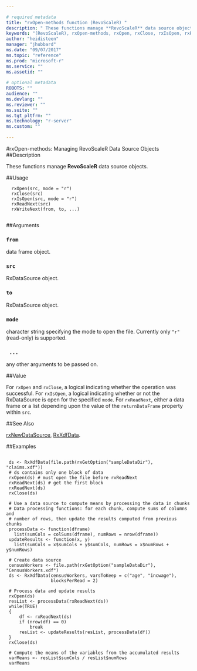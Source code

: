 ```yaml
--- 
 
# required metadata 
title: "rxOpen-methods function (RevoScaleR) " 
description: " These functions manage **RevoScaleR** data source objects. " 
keywords: "(RevoScaleR), rxOpen-methods, rxOpen, rxClose, rxIsOpen, rxReadNext, rxWriteNext, rxClose-methods, rxIsOpen-methods, rxReadNext-methods, rxWriteNext-methods, rxOpen,RxDataSource-method, rxClose,RxDataSource-method, rxIsOpen,RxDataSource-method, rxReadNext,RxDataSource-method, rxWriteNext,data.frame,RxDataSource-method, methods, file, connection" 
author: "heidisteen" 
manager: "jhubbard" 
ms.date: "09/07/2017" 
ms.topic: "reference" 
ms.prod: "microsoft-r" 
ms.service: "" 
ms.assetid: "" 
 
# optional metadata 
ROBOTS: "" 
audience: "" 
ms.devlang: "" 
ms.reviewer: "" 
ms.suite: "" 
ms.tgt_pltfrm: "" 
ms.technology: "r-server" 
ms.custom: "" 
 
--- 
```

 
 
 
 
 
 
 
 
 
 
 
 
 
 
 
 
 
 #rxOpen-methods: Managing RevoScaleR Data Source Objects 
 ##Description
 
These functions manage **RevoScaleR** data source objects.
 
 
 ##Usage

```   
  rxOpen(src, mode = "r")
  rxClose(src)
  rxIsOpen(src, mode = "r")
  rxReadNext(src)
  rxWriteNext(from, to, ...)
 
```
 
 ##Arguments

   
    
 ### `from`
 data frame object. 
  
    
 ### `src`
 RxDataSource object. 
  
    
 ### `to`
 RxDataSource object. 
  
    
 ### `mode`
 character string specifying the mode to open the file. Currently only `"r"` (read-only) is supported. 
  
    
 ### ` ...`
 any other arguments to be passed on. 
  
   
 
 ##Value
 
For `rxOpen` and `rxClose`, a logical indicating whether the operation
was successful.
For `rxIsOpen`, a logical indicating whether or not the RxDataSource is
open for the specified `mode`.
For `rxReadNext`, either a data frame or a list depending upon the value of
the `returnDataFrame` property within `src`.

 

 
 
 
 ##See Also
 
[rxNewDataSource](rxNew.md),
[RxXdfData](RxXdfData.md).
   
 ##Examples

 ```
   
  ds <- RxXdfData(file.path(rxGetOption("sampleDataDir"), "claims.xdf"))
  # ds contains only one block of data
  rxOpen(ds) # must open the file before rxReadNext
  rxReadNext(ds) # get the first block
  rxReadNext(ds)
  rxClose(ds)
  
  # Use a data source to compute means by processing the data in chunks
  # Data processing functions: for each chunk, compute sums of columns and
  # number of rows, then update the results computed from previous chunks
  processData <- function(dframe)
    list(sumCols = colSums(dframe), numRows = nrow(dframe))
  updateResults <- function(x, y)
    list(sumCols = x$sumCols + y$sumCols, numRows = x$numRows + y$numRows)
  
  # Create data source
  censusWorkers <- file.path(rxGetOption("sampleDataDir"), "CensusWorkers.xdf")
  ds <- RxXdfData(censusWorkers, varsToKeep = c("age", "incwage"),
                  blocksPerRead = 2)
  
  # Process data and update results
  rxOpen(ds)
  resList <- processData(rxReadNext(ds))
  while(TRUE)
  {
      df <- rxReadNext(ds)
      if (nrow(df) == 0)
          break
      resList <- updateResults(resList, processData(df))
  }
  rxClose(ds)
  
  # Compute the means of the variables from the accumulated results
  varMeans <- resList$sumCols / resList$numRows
  varMeans
 
```
 
 
 
 

